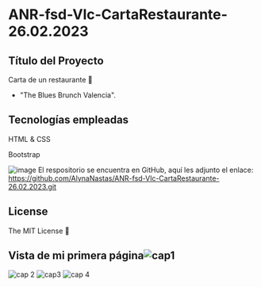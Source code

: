 # ANR-fsd-Vlc-CartaRestaurante-26.02.2023
## Título del Proyecto
Carta de un restaurante :fork_and_knife:
- "The Blues Brunch Valencia".

## Tecnologías empleadas

HTML & CSS

Bootstrap


![image](https://user-images.githubusercontent.com/121962750/215277229-ec3606fa-3246-421a-8ab1-d7972c77b238.png)
El respositorio se encuentra en GitHub, aquí les adjunto el enlace: https://github.com/AlynaNastas/ANR-fsd-Vlc-CartaRestaurante-26.02.2023.git

## License

The MIT License :page_facing_up:

## Vista de mi primera página![cap1](https://user-images.githubusercontent.com/121962750/215278758-f1020c1d-9ae6-4568-919d-cfb0c2b700e8.png)
![cap 2](https://user-images.githubusercontent.com/121962750/215278762-3f8c3c3e-cfb1-4e4b-b545-2783a68b9b62.png)
![cap3](https://user-images.githubusercontent.com/121962750/215278764-84a8579b-4c44-46a3-b066-ee3ae86b9894.png)
![cap 4](https://user-images.githubusercontent.com/121962750/215278767-5155f855-b60b-4065-af4a-ad4bce091efe.png)
